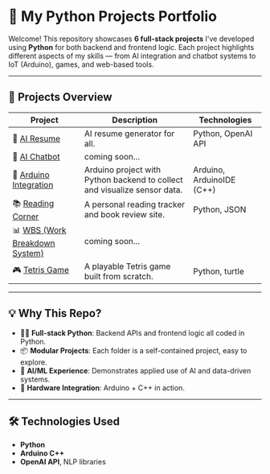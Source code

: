 # 🧠 My Python Projects Portfolio

Welcome! This repository showcases **6 full-stack projects** I've developed using **Python** for both backend and frontend logic. Each project highlights different aspects of my skills — from AI integration and chatbot systems to IoT (Arduino), games, and web-based tools.

---

## 🚀 Projects Overview

| Project | Description | Technologies |
|--------|-------------|--------------|
| 🔹 [AI Resume](./AI-resume) | AI resume generator for all. | Python, OpenAI API |
| 💬 [AI Chatbot](./AI_chatbot) | coming soon...
| 🔌 [Arduino Integration](./Arduino_) | Arduino project with Python backend to collect and visualize sensor data. | Arduino, ArduinoIDE (C++) |
| 📚 [Reading Corner](./Reading_Corner) | A personal reading tracker and book review site. | Python, JSON|
| 📊 [WBS (Work Breakdown System)](./WBS) |  coming soon...
| 🎮 [Tetris Game](./tetris_game) | A playable Tetris game built from scratch. | Python, turtle |

---

## 💡 Why This Repo?

- 🧑‍💻 **Full-stack Python**: Backend APIs and frontend logic all coded in Python.
- 📦 **Modular Projects**: Each folder is a self-contained project, easy to explore.
- 🧠 **AI/ML Experience**: Demonstrates applied use of AI and data-driven systems.
- 🔌 **Hardware Integration**: Arduino + C++ in action.

---

## 🛠️ Technologies Used

- **Python** 
- **Arduino C++**
- **OpenAI API**, NLP libraries


